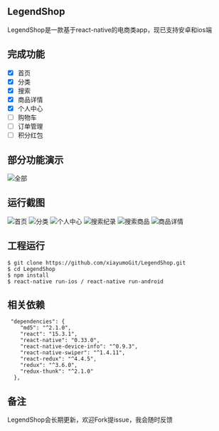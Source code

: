 ## LegendShop
LegendShop是一款基于react-native的电商类app，现已支持安卓和ios端

## 完成功能
- [x] 首页
- [x] 分类
- [x] 搜索
- [x] 商品详情
- [x] 个人中心
- [ ] 购物车
- [ ] 订单管理
- [ ] 积分红包

## 部分功能演示
![全部](https://github.com/xiayumoGit/LegendShop/blob/master/screenshot/legend.gif)

## 运行截图
![首页](https://github.com/xiayumoGit/LegendShop/blob/master/screenshot/pic2.png)
![分类](https://github.com/xiayumoGit/LegendShop/blob/master/screenshot/pic1.png)
![个人中心](https://github.com/xiayumoGit/LegendShop/blob/master/screenshot/pic3.png)
![搜索纪录](https://github.com/xiayumoGit/LegendShop/blob/master/screenshot/pic5.png)
![搜索商品](https://github.com/xiayumoGit/LegendShop/blob/master/screenshot/pic6.png)
![商品详情](https://github.com/xiayumoGit/LegendShop/blob/master/screenshot/pic7.png)


## 工程运行
```
$ git clone https://github.com/xiayumoGit/LegendShop.git
$ cd LegendShop
$ npm install
$ react-native run-ios / react-native run-android
```

## 相关依赖
```
 "dependencies": {
    "md5": "^2.1.0",
    "react": "15.3.1",
    "react-native": "0.33.0",
    "react-native-device-info": "^0.9.3",
    "react-native-swiper": "^1.4.11",
    "react-redux": "^4.4.5",
    "redux": "^3.6.0",
    "redux-thunk": "^2.1.0"
  },
```

## 备注

LegendShop会长期更新，欢迎Fork提issue，我会随时反馈